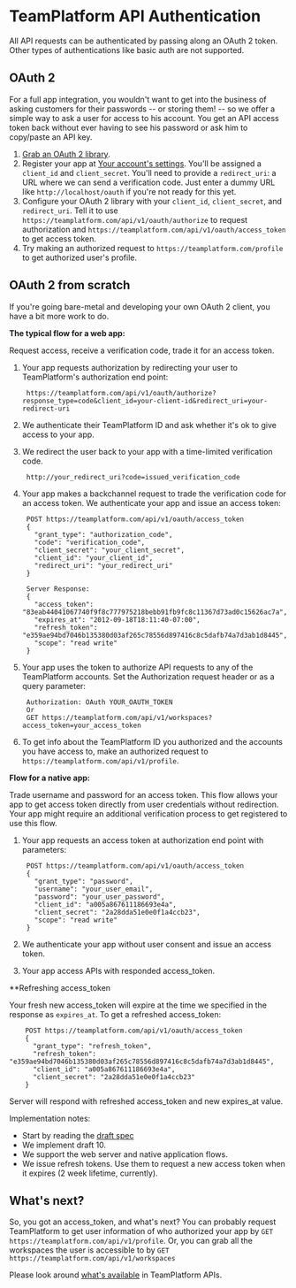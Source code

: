 TeamPlatform API Authentication
============================

All API requests can be authenticated by passing along an OAuth 2 token. Other types of authentications like basic auth are not supported.

OAuth 2
-------

For a full app integration, you wouldn't want to get into the business of asking
customers for their passwords -- or storing them! -- so we offer a simple way to
ask a user for access to his account. You get an API access token back without
ever having to see his password or ask him to copy/paste an API key.

1. [Grab an OAuth 2 library](http://oauth.net/code/).
2. Register your app at [Your account's settings](https://teamplatform.com/settings#tab-api-s). You'll be assigned a `client_id` and `client_secret`. You'll need to provide a `redirect_uri`: a URL where we can send a verification code. Just enter a dummy URL like `http://localhost/oauth` if you're not ready for this yet.
3. Configure your OAuth 2 library with your `client_id`, `client_secret`, and `redirect_uri`. Tell it to use `https://teamplatform.com/api/v1/oauth/authorize` to request authorization and `https://teamplatform.com/api/v1/oauth/access_token` to get access token.
4. Try making an authorized request to `https://teamplatform.com/profile` to get authorized user's profile.

OAuth 2 from scratch
--------------------

If you're going bare-metal and developing your own OAuth 2 client, you have a bit more work to do.

**The typical flow for a web app:**

Request access, receive a verification code, trade it for an access token.

1. Your app requests authorization by redirecting your user to TeamPlatform's authorization end point:

        https://teamplatform.com/api/v1/oauth/authorize?response_type=code&client_id=your-client-id&redirect_uri=your-redirect-uri

2. We authenticate their TeamPlatform ID and ask whether it's ok to give access to your app.

3. We redirect the user back to your app with a time-limited verification code.

        http://your_redirect_uri?code=issued_verification_code

4. Your app makes a backchannel request to trade the verification code for an access token. We authenticate your app and issue an access token:
        
        POST https://teamplatform.com/api/v1/oauth/access_token
        {
          "grant_type": "authorization_code",
          "code": "verification_code",
          "client_secret": "your_client_secret",
          "client_id": "your_client_id",
          "redirect_uri": "your_redirect_uri"
        }

        Server Response:
        {
          "access_token": "83eab44041067740f9f8c777975218bebb91fb9fc8c11367d73ad0c15626ac7a",
          "expires_at": "2012-09-18T18:11:40-07:00",
          "refresh_token": "e359ae94bd7046b135380d03af265c78556d897416c8c5dafb74a7d3ab1d8445",
          "scope": "read write"
        }

5. Your app uses the token to authorize API requests to any of the TeamPlatform accounts. Set the Authorization request header or as a query parameter:
        
        Authorization: OAuth YOUR_OAUTH_TOKEN
        Or
        GET https://teamplatform.com/api/v1/workspaces?access_token=your_access_token

6. To get info about the TeamPlatform ID you authorized and the accounts you have access to, make an authorized request to `https://teamplatform.com/api/v1/profile`.

**Flow for a native app:**

Trade username and password for an access token.
This flow allows your app to get access token directly from user credentials without redirection.
Your app might require an additional verification process to get registered to use this flow.

1. Your app requests an access token at authorization end point with parameters:

        POST https://teamplatform.com/api/v1/oauth/access_token
        {
          "grant_type": "password",
          "username": "your_user_email",
          "password": "your_user_password",
          "client_id": "a005a867611186693e4a",
          "client_secret": "2a28dda51e0e0f1a4ccb23",
          "scope": "read write"
        }

2. We authenticate your app without user consent and issue an access token.

3. Your app access APIs with responded access_token.

**Refreshing access_token

Your fresh new access_token will expire at the time we specified in the response as `expires_at`.
To get a refreshed access_token:
        
        POST https://teamplatform.com/api/v1/oauth/access_token
        {
          "grant_type": "refresh_token",
          "refresh_token": "e359ae94bd7046b135380d03af265c78556d897416c8c5dafb74a7d3ab1d8445",
          "client_id": "a005a867611186693e4a",
          "client_secret": "2a28dda51e0e0f1a4ccb23"
        }
        
Server will respond with refreshed access_token and new expires_at value.

Implementation notes:

* Start by reading the [draft spec](http://tools.ietf.org/html/draft-ietf-oauth-v2)
* We implement draft 10.
* We support the web server and native application flows.
* We issue refresh tokens. Use them to request a new access token when it expires (2 week lifetime, currently).

What's next?
---------

So, you got an access_token, and what's next? You can probably request TeamPlatform to get user information of who authorized your app by `GET https://teamplatform.com/api/v1/profile`. Or, you can grab all the workspaces the user is accessible to by `GET https://teamplatform.com/api/v1/workspaces`

Please look around [what's available](https://github.com/vispower/teamplatform-api#api-ready-for-use) in TeamPlatform APIs.